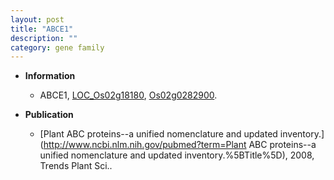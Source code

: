 ```yaml
---
layout: post
title: "ABCE1"
description: ""
category: gene family
---
```


* **Information**  
    + ABCE1, [LOC_Os02g18180](http://rice.plantbiology.msu.edu/cgi-bin/ORF_infopage.cgi?orf=LOC_Os02g18180), [Os02g0282900](http://rapdb.dna.affrc.go.jp/viewer/gbrowse_details/irgsp1?name=Os02g0282900).

* **Publication**  
    + [Plant ABC proteins--a unified nomenclature and updated inventory.](http://www.ncbi.nlm.nih.gov/pubmed?term=Plant ABC proteins--a unified nomenclature and updated inventory.%5BTitle%5D), 2008, Trends Plant Sci..



